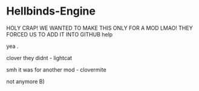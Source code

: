 # Hellbinds-Engine

HOLY CRAP!
WE WANTED TO MAKE THIS ONLY FOR A MOD LMAO!
THEY FORCED US TO ADD IT INTO GITHUB
help


yea .

clover they didnt - lightcat

smh it was for another mod - clovermite

not anymore B)
